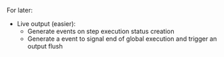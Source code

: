 For later:

* Live output (easier):
  * Generate events on step execution status creation
  * Generate a event to signal end of global execution and trigger an output
    flush

